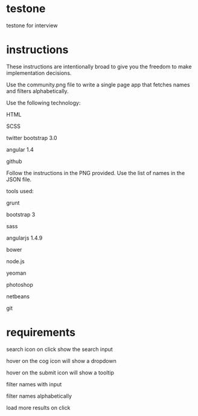# testone
testone for interview
# instructions

These instructions are intentionally broad to give you the freedom to make implementation decisions.

Use the community.png file to write a single page app that fetches names and filters alphabetically.

Use the following technology:

HTML

SCSS

twitter bootstrap 3.0

angular 1.4

github

Follow the instructions in the PNG provided. Use the list of names in the JSON file.

tools used:

grunt

bootstrap 3

sass

angularjs 1.4.9

bower

node.js

yeoman

photoshop

netbeans

git


# requirements
search icon on click show the search input

hover on the cog icon will show a dropdown

hover on the submit icon will show a tooltip

filter names with input

filter names alphabetically

load more results on click






